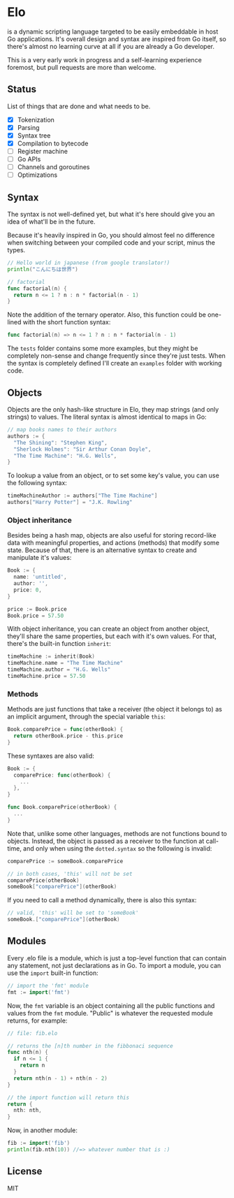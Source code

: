 # Elo
is a dynamic scripting language targeted to be easily embeddable in host Go applications. It's overall design and syntax are inspired from Go itself, so there's almost no learning curve at all if you are already a Go developer.

This is a very early work in progress and a self-learning experience foremost, but pull requests are more than welcome.

## Status
List of things that are done and what needs to be.
- [x] Tokenization
- [x] Parsing
- [x] Syntax tree
- [x] Compilation to bytecode
- [ ] Register machine
- [ ] Go APIs
- [ ] Channels and goroutines
- [ ] Optimizations

## Syntax
The syntax is not well-defined yet, but what it's here should give you an idea of what'll be in the future.

Because it's heavily inspired in Go, you should almost feel no difference when switching between your compiled code and your script, minus the types.
```go
// Hello world in japanese (from google translator!)
println("こんにちは世界")

// factorial
func factorial(n) {
  return n <= 1 ? n : n * factorial(n - 1)
}
```

Note the addition of the ternary operator.
Also, this function could be one-lined with the short function syntax:
```go
func factorial(n) => n <= 1 ? n : n * factorial(n - 1)
```

The `tests` folder contains some more examples, but they might be completely non-sense and change frequently since they're just tests. When the syntax is completely defined I'll create an `examples` folder with working code.

## Objects
Objects are the only hash-like structure in Elo, they map strings (and only strings) to values. The literal syntax is almost identical to maps in Go:
```go
// map books names to their authors
authors := {
  "The Shining": "Stephen King",
  "Sherlock Holmes": "Sir Arthur Conan Doyle",
  "The Time Machine": "H.G. Wells",
}
```

To lookup a value from an object, or to set some key's value, you can use the following syntax: 
```go
timeMachineAuthor := authors["The Time Machine"]
authors["Harry Potter"] = "J.K. Rowling"
```

### Object inheritance
Besides being a hash map, objects are also useful for storing record-like data with meaningful properties, and actions (methods) that modify some state. Because of that, there is an alternative syntax to create and manipulate it's values:
```go
Book := {
  name: 'untitled',
  author: '',
  price: 0,
}

price := Book.price
Book.price = 57.50
```

With object inheritance, you can create an object from another object, they'll share the same properties, but each with it's own values. For that, there's the built-in function `inherit`:
```go
timeMachine := inherit(Book)
timeMachine.name = "The Time Machine"
timeMachine.author = "H.G. Wells"
timeMachine.price = 57.50
```

### Methods
Methods are just functions that take a receiver (the object it belongs to) as an implicit argument, through the special variable `this`:
```go
Book.comparePrice = func(otherBook) {
  return otherBook.price - this.price
}
```

These syntaxes are also valid:
```go
Book := {
  comparePrice: func(otherBook) {
    ...
  },
}

func Book.comparePrice(otherBook) {
  ...
}
```

Note that, unlike some other languages, methods are not functions bound to objects. Instead, the object is passed as a receiver to the function at call-time, and only when using the `dotted.syntax` so the following is invalid:
```go
comparePrice := someBook.comparePrice

// in both cases, 'this' will not be set
comparePrice(otherBook)
someBook["comparePrice"](otherBook)
```

If you need to call a method dynamically, there is also this syntax:
```go
// valid, 'this' will be set to 'someBook'
someBook.["comparePrice"](otherBook)
```

## Modules
Every .elo file is a module, which is just a top-level function that can contain any statement, not just declarations as in Go.
To import a module, you can use the `import` built-in function:
```go
// import the 'fmt' module
fmt := import('fmt')
```

Now, the `fmt` variable is an object containing all the public functions and values from the `fmt` module.
"Public" is whatever the requested module returns, for example:
```go
// file: fib.elo

// returns the [n]th number in the fibbonaci sequence
func nth(n) {
  if n <= 1 {
    return n
  }
  return nth(n - 1) + nth(n - 2)
}

// the import function will return this
return {
  nth: nth,
}
```

Now, in another module:
```go
fib := import('fib')
println(fib.nth(10)) //=> whatever number that is :)
```

## License
MIT
